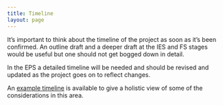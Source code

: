 ```yaml
---
title: Timeline
layout: page
---
```

It’s important to think about the timeline of the project as soon as it’s been confirmed. An outline draft and a deeper draft at the IES and FS stages would be useful but one should not get bogged down in detail. 

In the EPS a detailed timeline will be needed and should be revised and updated as the project goes on to reflect changes. 

An [example timeline](https://docs.google.com/document/d/115uMkRsuWD-TR_54tG4MkPAS860uzBOebeUenVHeMc8/edit#) is available to give a holistic view of some of the considerations in this area. 

